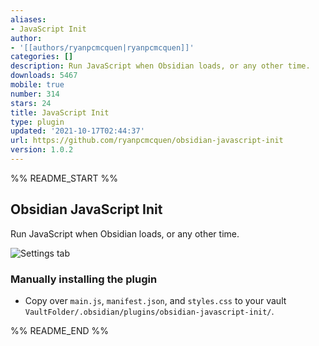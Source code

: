 ```yaml
---
aliases:
- JavaScript Init
author:
- '[[authors/ryanpcmcquen|ryanpcmcquen]]'
categories: []
description: Run JavaScript when Obsidian loads, or any other time.
downloads: 5467
mobile: true
number: 314
stars: 24
title: JavaScript Init
type: plugin
updated: '2021-10-17T02:44:37'
url: https://github.com/ryanpcmcquen/obsidian-javascript-init
version: 1.0.2
---
```


%% README_START %%

## Obsidian JavaScript Init

Run JavaScript when Obsidian loads, or any other time.

![Settings tab](https://raw.githubusercontent.com/ryanpcmcquen/obsidian-javascript-init/HEAD/JavaScript_Init.png)

### Manually installing the plugin

-   Copy over `main.js`, `manifest.json`, and `styles.css` to your vault `VaultFolder/.obsidian/plugins/obsidian-javascript-init/`.


%% README_END %%